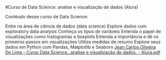 #Curso de Data Science: analise e visualização de dados (Alura)

Contéudo desse curso de Data Science:

Entre na área de ciência de dados (data science)
Explore dados com exploratory data analysis
Conheça os tipos de variáveis
Entenda o papel de visualizações como histogramas e boxplots
Entenda a importância e dê os primeiros passos em visualizações
Utilize medidas de resumo
Explore seus dados em Python com Pandas, Matplotlib e Seaborn
[Jean Carlos Oliveira De Lima - Curso Data Science_ analise e visualização de dados. - Alura.pdf](https://github.com/jeancarlosde-lima/Introducao-DataScience/files/11582013/Jean.Carlos.Oliveira.De.Lima.-.Curso.Data.Science_.analise.e.visualizacao.de.dados.-.Alura.pdf)
